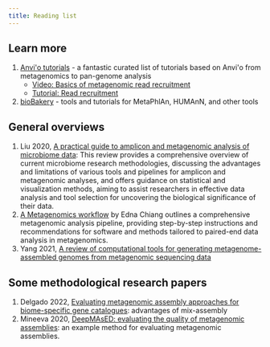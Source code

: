 ```yaml
---
title: Reading list
---
```


## Learn more

1. [Anvi'o tutorials](https://anvio.org/learn/) - a fantastic curated list of tutorials based on Anvi'o from metagenomics to pan-genome analysis
   * [Video: Basics of metagenomic read recruitment](https://www.youtube.com/watch?t=344&v=MqD4aN1p1qA&feature=youtu.be)
   * [Tutorial: Read recruitment](https://merenlab.org/tutorials/read-recruitment/) 
2. [bioBakery](https://huttenhower.sph.harvard.edu/tools/) - tools and tutorials for MetaPhlAn, HUMAnN, and other tools


## General overviews

1. Liu 2020, [A practical guide to amplicon and metagenomic analysis of microbiome data](https://link.springer.com/article/10.1007/s13238-020-00724-8): This review provides a comprehensive overview of current microbiome research methodologies, discussing the advantages and limitations of various tools and pipelines for amplicon and metagenomic analyses, and offers guidance on statistical and visualization methods, aiming to assist researchers in effective data analysis and tool selection for uncovering the biological significance of their data.
2. [A Metagenomics workflow](https://rpubs.com/ednachiang/MetaG_Pipeline) by Edna Chiang outlines a comprehensive metagenomic analysis pipeline, providing step-by-step instructions and recommendations for software and methods tailored to paired-end data analysis in metagenomics.
3. Yang 2021, [A review of computational tools for generating metagenome-assembled genomes from metagenomic sequencing data](https://www.sciencedirect.com/science/article/pii/S2001037021004931)

## Some methodological research papers

1. Delgado 2022, [Evaluating metagenomic assembly approaches for biome-specific gene catalogues](https://microbiomejournal.biomedcentral.com/articles/10.1186/s40168-022-01259-2): advantages of mix-assembly
2. Mineeva 2020, [DeepMAsED: evaluating the quality of metagenomic assemblies](https://doi.org/10.1093/bioinformatics/btaa124): an example method for evaluating metagenomic assemblies.
